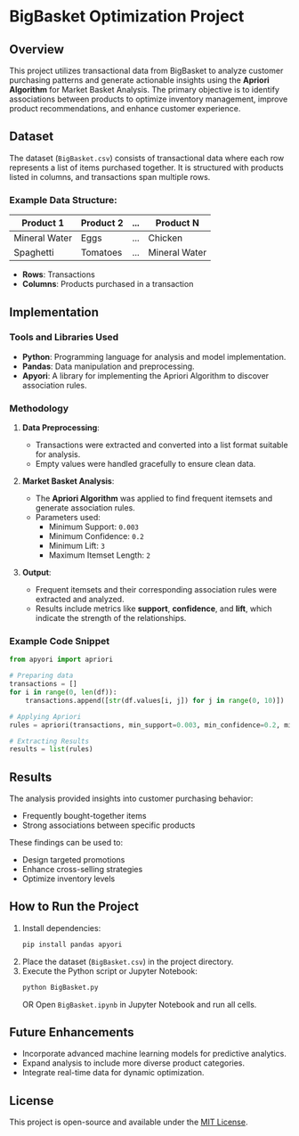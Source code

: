 # BigBasket Optimization Project

## Overview

This project utilizes transactional data from BigBasket to analyze customer purchasing patterns and generate actionable insights using the **Apriori Algorithm** for Market Basket Analysis. The primary objective is to identify associations between products to optimize inventory management, improve product recommendations, and enhance customer experience.

## Dataset

The dataset (`BigBasket.csv`) consists of transactional data where each row represents a list of items purchased together. It is structured with products listed in columns, and transactions span multiple rows.

### Example Data Structure:
| Product 1         | Product 2         | ... | Product N  |
|--------------------|-------------------|-----|------------|
| Mineral Water      | Eggs             | ... | Chicken    |
| Spaghetti          | Tomatoes         | ... | Mineral Water |

- **Rows**: Transactions
- **Columns**: Products purchased in a transaction

## Implementation

### Tools and Libraries Used

- **Python**: Programming language for analysis and model implementation.
- **Pandas**: Data manipulation and preprocessing.
- **Apyori**: A library for implementing the Apriori Algorithm to discover association rules.

### Methodology

1. **Data Preprocessing**:
   - Transactions were extracted and converted into a list format suitable for analysis.
   - Empty values were handled gracefully to ensure clean data.

2. **Market Basket Analysis**:
   - The **Apriori Algorithm** was applied to find frequent itemsets and generate association rules.
   - Parameters used:
     - Minimum Support: `0.003`
     - Minimum Confidence: `0.2`
     - Minimum Lift: `3`
     - Maximum Itemset Length: `2`

3. **Output**:
   - Frequent itemsets and their corresponding association rules were extracted and analyzed.
   - Results include metrics like **support**, **confidence**, and **lift**, which indicate the strength of the relationships.

### Example Code Snippet

```python
from apyori import apriori

# Preparing data
transactions = []
for i in range(0, len(df)):
    transactions.append([str(df.values[i, j]) for j in range(0, 10)])

# Applying Apriori
rules = apriori(transactions, min_support=0.003, min_confidence=0.2, min_lift=3, min_length=2, max_length=2)

# Extracting Results
results = list(rules)
```

## Results

The analysis provided insights into customer purchasing behavior:
- Frequently bought-together items
- Strong associations between specific products

These findings can be used to:
- Design targeted promotions
- Enhance cross-selling strategies
- Optimize inventory levels

## How to Run the Project

1. Install dependencies:
   ```bash
   pip install pandas apyori
   ```
2. Place the dataset (`BigBasket.csv`) in the project directory.
3. Execute the Python script or Jupyter Notebook:
   ```bash
   python BigBasket.py
   ```
   OR
   Open `BigBasket.ipynb` in Jupyter Notebook and run all cells.

## Future Enhancements

- Incorporate advanced machine learning models for predictive analytics.
- Expand analysis to include more diverse product categories.
- Integrate real-time data for dynamic optimization.

## License

This project is open-source and available under the [MIT License](https://opensource.org/licenses/MIT).
